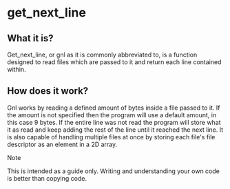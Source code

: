 # get_next_line

## What it is?

Get_next_line, or gnl as it is commonly abbreviated to, is a function designed to read files which are passed to it and return each line contained within. 

## How does it work?

Gnl works by reading a defined amount of bytes inside a file passed to it. If the amount is not specified then the program will use a default amount, in this case 9 bytes. If the entire line was not read the program will store what it as read and keep adding the rest of the line until it reached the next line. It is also capable of handling multiple files at once by storing each file's file descriptor as an element in a 2D array.

> [!NOTE]
> This is intended as a guide only. Writing and understanding your own code is better than copying code.